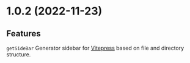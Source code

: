 # 1.0.2 (2022-11-23)

## Features

`getSideBar` Generator sidebar for [Vitepress](https://github.com/vuejs/vitepress) based on file and directory structure.
